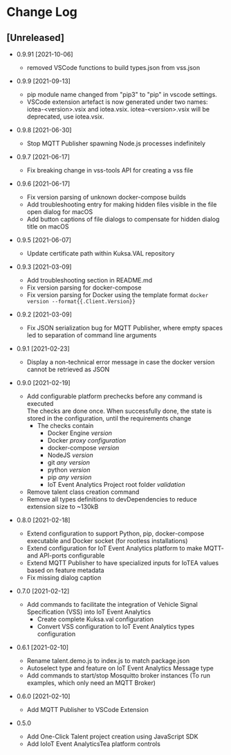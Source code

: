 <!---
  Copyright (c) 2021 Bosch.IO GmbH

  This Source Code Form is subject to the terms of the Mozilla Public
  License, v. 2.0. If a copy of the MPL was not distributed with this
  file, You can obtain one at https://mozilla.org/MPL/2.0/.

  SPDX-License-Identifier: MPL-2.0
-->

# Change Log

## [Unreleased]

- 0.9.91 [2021-10-06]
  - removed VSCode functions to build types.json from vss.json 
  
- 0.9.9 [2021-09-13]
  - pip module name changed from "pip3" to "pip" in vscode settings.
  - VSCode extension artefact is now generated under two names: iotea-\<version\>.vsix and iotea.vsix. iotea-\<version\>.vsix will be deprecated, use iotea.vsix.

- 0.9.8 [2021-06-30]
  - Stop MQTT Publisher spawning Node.js processes indefinitely

- 0.9.7 [2021-06-17]
  - Fix breaking change in vss-tools API for creating a vss file

- 0.9.6 [2021-06-17]
  - Fix version parsing of unknown docker-compose builds
  - Add troubleshooting entry for making hidden files visible in the file open dialog for macOS
  - Add button captions of file dialogs to compensate for hidden dialog title on macOS

- 0.9.5 [2021-06-07]
  - Update certificate path within Kuksa.VAL repository

- 0.9.3 [2021-03-09]
  - Add troubleshooting section in README.md
  - Fix version parsing for docker-compose
  - Fix version parsing for Docker using the template format `docker version --format{{.Client.Version}}`

- 0.9.2 [2021-03-09]
  - Fix JSON serialization bug for MQTT Publisher, where empty spaces led to separation of command line arguments

- 0.9.1 [2021-02-23]
  - Display a non-technical error message in case the docker version cannot be retrieved as JSON

- 0.9.0 [2021-02-19]
  - Add configurable platform prechecks before any command is executed<br>
    The checks are done once. When successfully done, the state is stored in the configuration, until the requirements change
    - The checks contain
      - Docker Engine _version_
      - Docker _proxy configuration_
      - docker-compose _version_
      - NodeJS _version_
      - git _any version_
      - python _version_
      - pip _any version_
      - IoT Event Analytics Project root folder _validation_
  - Remove talent class creation command
  - Remove all types definitions to devDependencies to reduce extension size to ~130kB

- 0.8.0 [2021-02-18]
  - Extend configuration to support Python, pip, docker-compose executable and Docker socket (for rootless installations)
  - Extend configuration for IoT Event Analytics platform to make MQTT- and API-ports configurable
  - Extend MQTT Publisher to have specialized inputs for IoTEA values based on feature metadata
  - Fix missing dialog caption

- 0.7.0 [2021-02-12]
  - Add commands to facilitate the integration of Vehicle Signal Specification (VSS) into IoT Event Analytics
    - Create complete Kuksa.val configuration
    - Convert VSS configuration to IoT Event Analytics types configuration

- 0.6.1 [2021-02-10]
  - Rename talent.demo.js to index.js to match package.json
  - Autoselect type and feature on IoT Event Analytics Message type
  - Add commands to start/stop Mosquitto broker instances (To run examples, which only need an MQTT Broker)

- 0.6.0 [2021-02-10]
  - Add MQTT Publisher to VSCode Extension

- 0.5.0
  - Add One-Click Talent project creation using JavaScript SDK
  - Add IoIoT Event AnalyticsTea platform controls

